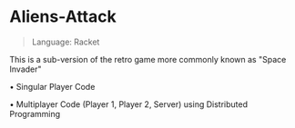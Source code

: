 # Aliens-Attack
> Language: Racket 

This is a sub-version of the retro game more commonly known as "Space Invader"

• Singular Player Code

• Multiplayer Code (Player 1, Player 2, Server) using Distributed Programming
